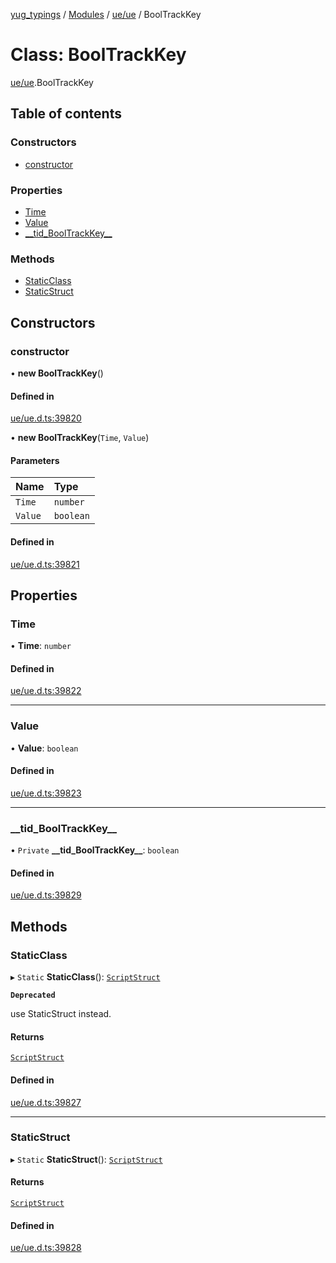 [yug_typings](../README.md) / [Modules](../modules.md) / [ue/ue](../modules/ue_ue.md) / BoolTrackKey

# Class: BoolTrackKey

[ue/ue](../modules/ue_ue.md).BoolTrackKey

## Table of contents

### Constructors

- [constructor](ue_ue.BoolTrackKey.md#constructor)

### Properties

- [Time](ue_ue.BoolTrackKey.md#time)
- [Value](ue_ue.BoolTrackKey.md#value)
- [\_\_tid\_BoolTrackKey\_\_](ue_ue.BoolTrackKey.md#__tid_booltrackkey__)

### Methods

- [StaticClass](ue_ue.BoolTrackKey.md#staticclass)
- [StaticStruct](ue_ue.BoolTrackKey.md#staticstruct)

## Constructors

### constructor

• **new BoolTrackKey**()

#### Defined in

[ue/ue.d.ts:39820](https://github.com/YugMetaverse/yug_typings/blob/25cad34/ue/ue.d.ts#L39820)

• **new BoolTrackKey**(`Time`, `Value`)

#### Parameters

| Name | Type |
| :------ | :------ |
| `Time` | `number` |
| `Value` | `boolean` |

#### Defined in

[ue/ue.d.ts:39821](https://github.com/YugMetaverse/yug_typings/blob/25cad34/ue/ue.d.ts#L39821)

## Properties

### Time

• **Time**: `number`

#### Defined in

[ue/ue.d.ts:39822](https://github.com/YugMetaverse/yug_typings/blob/25cad34/ue/ue.d.ts#L39822)

___

### Value

• **Value**: `boolean`

#### Defined in

[ue/ue.d.ts:39823](https://github.com/YugMetaverse/yug_typings/blob/25cad34/ue/ue.d.ts#L39823)

___

### \_\_tid\_BoolTrackKey\_\_

• `Private` **\_\_tid\_BoolTrackKey\_\_**: `boolean`

#### Defined in

[ue/ue.d.ts:39829](https://github.com/YugMetaverse/yug_typings/blob/25cad34/ue/ue.d.ts#L39829)

## Methods

### StaticClass

▸ `Static` **StaticClass**(): [`ScriptStruct`](ue_ue.ScriptStruct.md)

**`Deprecated`**

use StaticStruct instead.

#### Returns

[`ScriptStruct`](ue_ue.ScriptStruct.md)

#### Defined in

[ue/ue.d.ts:39827](https://github.com/YugMetaverse/yug_typings/blob/25cad34/ue/ue.d.ts#L39827)

___

### StaticStruct

▸ `Static` **StaticStruct**(): [`ScriptStruct`](ue_ue.ScriptStruct.md)

#### Returns

[`ScriptStruct`](ue_ue.ScriptStruct.md)

#### Defined in

[ue/ue.d.ts:39828](https://github.com/YugMetaverse/yug_typings/blob/25cad34/ue/ue.d.ts#L39828)
